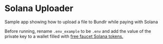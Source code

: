 # Solana Uploader

Sample app showing how to upload a file to Bundlr while paying with Solana

Before running, rename `.env_example` to be `.env` and add the value of the private key
to a wallet filled with [free faucet Solana tokens.](https://solfaucet.com/)
